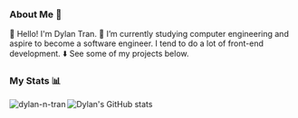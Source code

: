 ### About Me 💬

👋 Hello! I'm Dylan Tran.
🌱 I’m currently studying computer engineering and aspire to become a software engineer. I tend to do a lot of front-end development.
⬇️ See some of my projects below.


### My Stats 📊 
<img align="left" src="https://github-readme-stats.vercel.app/api/top-langs?username=dyl-tran&show_icons=true&locale=en&layout=compact&theme=aura" alt="dylan-n-tran" />

![Dylan's GitHub stats](https://github-readme-stats.vercel.app/api?username=dyl-tran&theme=aura)
  

